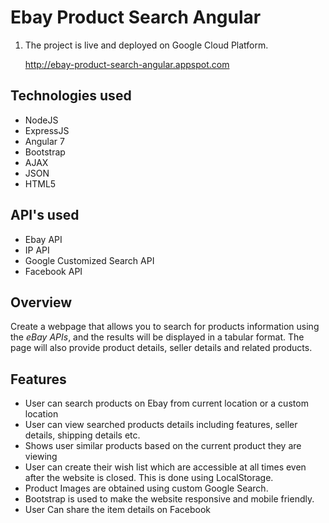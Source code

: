 # Ebay Product Search Angular

1. The project is live and deployed on Google Cloud Platform.

   http://ebay-product-search-angular.appspot.com

## Technologies used

- NodeJS
- ExpressJS
- Angular 7
- Bootstrap
- AJAX
- JSON
- HTML5

## API's used

- Ebay API
- IP API
- Google Customized Search API
- Facebook API

## Overview

Create a webpage that allows you to search for products information using the *eBay APIs*, and the results will be displayed in a tabular format. The page will also provide product details, seller details and related products.

## Features

- User can search products on Ebay from current location or a custom location
- User can view searched products details including features, seller details, shipping details etc.
- Shows user similar products based on the current product they are viewing
- User can create their wish list which are accessible at all times even after the website is closed. This is done using LocalStorage.
- Product Images are obtained using custom Google Search.
- Bootstrap is used to make the website responsive and mobile friendly.
- User Can share the item details on Facebook
